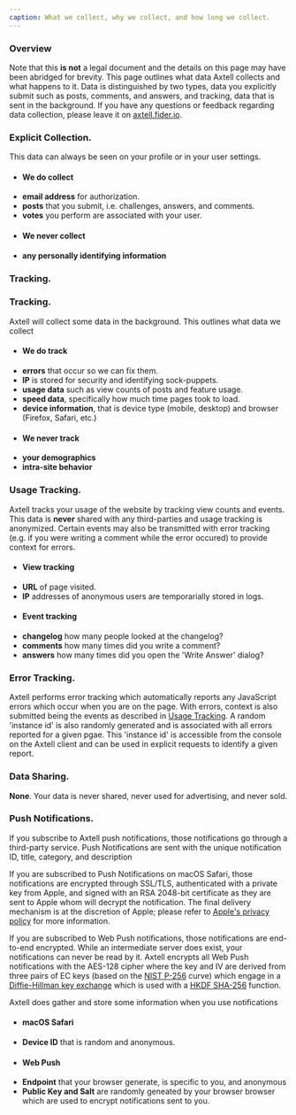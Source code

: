 ```yaml
---
caption: What we collect, why we collect, and how long we collect.
---
```


### Overview

Note that this **is not** a legal document and the details on this page may have been abridged for brevity. This page outlines what data Axtell collects and what happens to it. Data is distinguished by two types, data you explicitly submit such as posts, comments, and answers, and tracking, data that is sent in the background. If you have any questions or feedback regarding data collection, please leave it on [axtell.fider.io](https://axtell.fider.io).

### Explicit Collection.

This data can always be seen on your profile or in your user settings.

<div class="privacy-column__wrapper">
    <ul class="privacy-column privacy-column--type-positive">
        <li class="privacy-column__nostyle"><h4>We do collect</h4></li>
        <li><strong>email address</strong> for authorization.</li>
        <li><strong>posts</strong> that you submit, i.e. challenges, answers, and comments.</li>
        <li><strong>votes</strong> you perform are associated with your user.</li>
    </ul>
    <ul class="privacy-column privacy-column--type-negative">
        <li class="privacy-column__nostyle"><h4>We never collect</h4></li>
        <li><strong>any personally identifying information</strong></li>
    </ul>
</div>


### Tracking.
<h3 id="tracking">Tracking.</h3>
        <p>Axtell will collect some data in the background. This outlines what data we collect</p>
        <div class="privacy-column__wrapper">
            <ul class="privacy-column privacy-column--type-positive">
                <li class="privacy-column__nostyle"><h4>We do track</h4></li>
                <li><strong>errors</strong> that occur so we can fix them.</li>
                <li><strong>IP</strong> is stored for security and identifying sock-puppets.</li>
                <li><strong>usage data</strong> such as view counts of posts and feature usage.</li>
                <li><strong>speed data</strong>, specifically how much time pages took to load.</li>
                <li><strong>device information</strong>, that is device type (mobile, desktop) and browser (Firefox, Safari, etc.)</li>
            </ul>
            <ul class="privacy-column privacy-column--type-negative">
                <li class="privacy-column__nostyle"><h4>We never track</h4></li>
                <li><strong>your demographics</strong></li>
                <li><strong>intra-site behavior</strong></li>
            </ul>
        </div>

### Usage Tracking.
Axtell tracks your usage of the website by tracking view counts and events. This data is **never** shared with any third-parties and usage tracking is anonymized. Certain events may also be transmitted with error tracking (e.g. if you were writing a comment while the error occured) to provide context for errors.

<div class="privacy-column__wrapper">
    <ul class="privacy-column privacy-column--type-positive">
        <li class="privacy-column__nostyle"><h4>View tracking</h4></li>
        <li><strong>URL</strong> of page visited.</li>
        <li><strong>IP</strong> addresses of anonymous users are temporarially stored in logs.</li>
    </ul>
    <ul class="privacy-column privacy-column--type-positive">
        <li class="privacy-column__nostyle"><h4>Event tracking</h4></li>
        <li><strong>changelog</strong> how many people looked at the changelog?</li>
        <li><strong>comments</strong> how many times did you write a comment?</li>
        <li><strong>answers</strong> how many times did you open the 'Write Answer' dialog?</li>
    </ul>
</div>

### Error Tracking.
Axtell performs error tracking which automatically reports any JavaScript errors which occur when you are on the page. With errors, context is also submitted being the events as described in [Usage Tracking](#usage-tracking). A random 'instance id' is also randomly generated and is associated with all errors reported for a given pgae. This 'instance id' is accessible from the console on the Axtell client and can be used in explicit requests to identify a given report.

### Data Sharing.
**None**. Your data is never shared, never used for advertising, and never sold.

### Push Notifications.
If you subscribe to Axtell push notifications, those notifications go through a third-party service. Push Notifications are sent with the unique notification ID, title, category, and description

If you are subscribed to Push Notifications on macOS Safari, those notifications are encrypted through SSL/TLS, authenticated with a private key from Apple, and signed with an RSA 2048-bit certificate as they are sent to Apple whom will decrypt the notification. The final delivery mechanism is at the discretion of Apple; please refer to [Apple's privacy policy](https://www.apple.com/legal/privacy/) for more information.

If you are subscribed to Web Push notifications, those notifications are end-to-end encrypted. While an intermediate server does exist, your notifications can never be read by it. Axtell encrypts all Web Push notifications with the AES-128 cipher where the key and IV are derived from three pairs of EC keys (based on the [NIST P-256](https://csrc.nist.gov/csrc/media/events/workshop-on-elliptic-curve-cryptography-standards/documents/papers/session6-adalier-mehmet.pdf) curve) which engage in a [Diffie-Hillman key exchange](https://en.wikipedia.org/wiki/Diffie–Hellman_key_exchange) which is used with a [HKDF SHA-256](href="https://en.wikipedia.org/wiki/HKDF) function.

Axtell does gather and store some information when you use notifications
<div class="privacy-column__wrapper">
    <ul class="privacy-column privacy-column--type-positive">
        <li class="privacy-column__nostyle"><h4>macOS Safari</h4></li>
        <li><strong>Device ID</strong> that is random and anonymous.</li>
    </ul>
    <ul class="privacy-column privacy-column--type-positive">
        <li class="privacy-column__nostyle"><h4>Web Push</h4></li>
        <li><strong>Endpoint</strong> that your browser generate, is specific to you, and anonymous</li>
        <li><strong>Public Key and Salt</strong> are randomly geneated by your browser browser which are used to encrypt notifications sent to you.</li>
    </ul>
</div>
